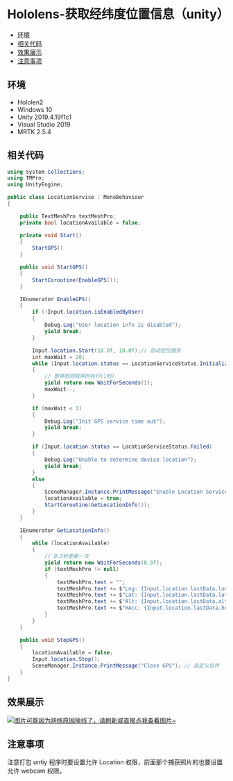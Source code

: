 # Hololens-获取经纬度位置信息（unity）

  - [环境](#%E7%8E%AF%E5%A2%83)
  - [相关代码](#%E7%9B%B8%E5%85%B3%E4%BB%A3%E7%A0%81)
  - [效果展示](#%E6%95%88%E6%9E%9C%E5%B1%95%E7%A4%BA)
  - [注意事项](#%E6%B3%A8%E6%84%8F%E4%BA%8B%E9%A1%B9)

## 环境
* Hololen2
* Windows 10
* Unity 2019.4.19f1c1
* Visual Studio 2019
* MRTK 2.5.4

## 相关代码
```csharp
using System.Collections;
using TMPro;
using UnityEngine;

public class LocationService : MonoBehaviour
{

    public TextMeshPro textMeshPro;
    private bool locationAvailable = false;

    private void Start()
    {
        StartGPS()
    }

    public void StartGPS()
    {
        StartCoroutine(EnableGPS());
    }

    IEnumerator EnableGPS()
    {
        if (!Input.location.isEnabledByUser)
        {
            Debug.Log("User location info is disabled");
            yield break; 
        }

        Input.location.Start(10.0f, 10.0f);// 启动定位服务
        int maxWait = 20;
        while (Input.location.status == LocationServiceStatus.Initializing && maxWait > 0)
        {
            // 暂停协同程序的执行(1秒)  
            yield return new WaitForSeconds(1);
            maxWait--;
        }

        if (maxWait < 1)
        {
            Debug.Log("Init GPS service time out");
            yield break;
        }

        if (Input.location.status == LocationServiceStatus.Failed)
        {
            Debug.Log("Unable to determine device location");
            yield break;
        }
        else
        {
            SceneManager.Instance.PrintMessage("Enable Location Service Success"); // 自定义组件
            locationAvailable = true;
            StartCoroutine(GetLocationInfo());
        }
    }

    IEnumerator GetLocationInfo()
    {
        while (locationAvailable)
        {
            // 0.5秒更新一次
            yield return new WaitForSeconds(0.5f);
            if (textMeshPro != null)
            {
                textMeshPro.text = "";
                textMeshPro.text += $"Lng: {Input.location.lastData.longitude}\n";
                textMeshPro.text += $"Lat: {Input.location.lastData.latitude}\n";
                textMeshPro.text += $"Alt: {Input.location.lastData.altitude}\n";
                textMeshPro.text += $"HAcc: {Input.location.lastData.horizontalAccuracy}\n";
            }
        }
    }

    public void StopGPS()
    {
        locationAvailable = false;
        Input.location.Stop();
        SceneManager.Instance.PrintMessage("Close GPS"); // 自定义组件
    }
}
```

## 效果展示
[![图片可能因为网络原因掉线了，请刷新或直接点我查看图片~](https://cdn.jsdelivr.net/gh/ylsislove/image-home/test/20210218233512.jpg)](https://cdn.jsdelivr.net/gh/ylsislove/image-home/test/20210218233512.jpg)

## 注意事项
注意打包 untiy 程序时要设置允许 Location 权限，前面那个捕获照片的也要设置允许 webcam 权限。
